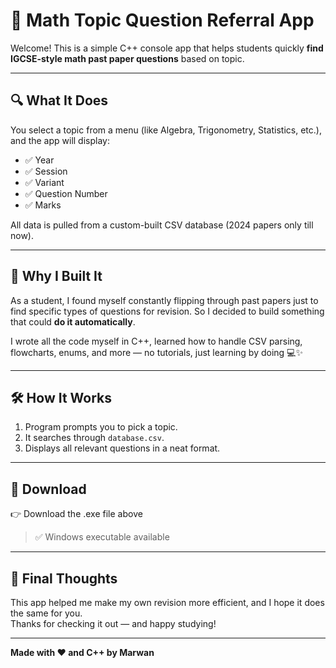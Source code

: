 # 📘 Math Topic Question Referral App

Welcome! This is a simple C++ console app that helps students quickly **find IGCSE-style math past paper questions** based on topic.

---

## 🔍 What It Does

You select a topic from a menu (like Algebra, Trigonometry, Statistics, etc.), and the app will display:

- ✅ Year  
- ✅ Session  
- ✅ Variant  
- ✅ Question Number  
- ✅ Marks  

All data is pulled from a custom-built CSV database (2024 papers only till now).

---

## 🤔 Why I Built It

As a student, I found myself constantly flipping through past papers just to find specific types of questions for revision. So I decided to build something that could **do it automatically**.

I wrote all the code myself in C++, learned how to handle CSV parsing, flowcharts, enums, and more — no tutorials, just learning by doing 💻✨

---

## 🛠️ How It Works

1. Program prompts you to pick a topic.
2. It searches through `database.csv`.
3. Displays all relevant questions in a neat format.

---

## 💾 Download

👉 Download the .exe file above

> ✅ Windows executable available  

---

## 🧠 Final Thoughts

This app helped me make my own revision more efficient, and I hope it does the same for you.  
Thanks for checking it out — and happy studying!

---

**Made with ❤️ and C++ by Marwan**
